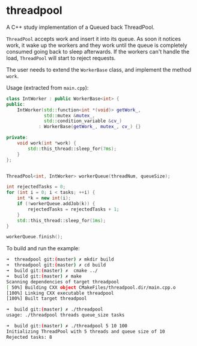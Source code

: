 # threadpool

A C++ study implementation of a Queued back ThreadPool.

`ThreadPool` accepts work and insert it into its queue. As soon it notices
work, it wake up the workers and they work until the queue is completely consumed
going back to sleep afterwards. If the workers can't handle the load, `ThreadPool`
will start to reject requests.

The user needs to extend the `WorkerBase` class, and implement the method
`work`.

Usage (extracted from `main.cpp`):

```C++
class IntWorker : public WorkerBase<int> {
public:
    IntWorker(std::function<int *(void)> getWork_,
              std::mutex &mutex_,
              std::condition_variable &cv_)
            : WorkerBase(getWork_, mutex_, cv_) {}

private:
    void work(int *work) {
        std::this_thread::sleep_for(7ms);
    }
};


ThreadPool<int, IntWorker> workerQueue(threadNum, queueSize);

int rejectedTasks = 0;
for (int i = 0; i < tasks; ++i) {
    int *k = new int(i);
    if (!workerQueue.addJob(k)) {
        rejectedTasks = rejectedTasks + 1;
    }
    std::this_thread::sleep_for(1ms);
}

workerQueue.finish();
```

To build and run the example:

```sh
➜  threadpool git:(master) ✗ mkdir build
➜  threadpool git:(master) ✗ cd build
➜  build git:(master) ✗  cmake ../
➜  build git:(master) ✗ make
Scanning dependencies of target threadpool
[ 50%] Building CXX object CMakeFiles/threadpool.dir/main.cpp.o
[100%] Linking CXX executable threadpool
[100%] Built target threadpool

➜  build git:(master) ✗ ./threadpool
usage: ./threadpool threads queue_size tasks

➜  build git:(master) ✗ ./threadpool 5 10 100
Initializing ThreadPool with 5 threads and queue size of 10
Rejected tasks: 8
```